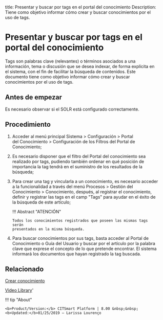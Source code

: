 title: Presentar y buscar por tags en el portal del conocimiento
Description: Tiene como objetivo informar cómo crear y buscar conocimientos por el uso de tags.
# Presentar y buscar por tags en el portal del conocimiento

Tags son palabras clave (relevantes) o términos asociados a una información, tema o discusión que se desea indexar, de forma explícita en el sistema, con el fin de facilitar la búsqueda de contenidos.
Este documento tiene como objetivo informar cómo crear y buscar conocimientos por el uso de tags.

Antes de empezar
----------------

Es necesario observar si el SOLR está configurado correctamente.

Procedimiento
-------------

1.  Acceder al menú principal Sistema \> Configuración \> Portal
    del Conocimiento \> Configuración de los Filtros del Portal de Conocimiento;

2.  Es necesario disponer que el filtro del Portal del conocimiento sea
    realizado por tags, pudiendo también ordenar en qué posición de importancia
    la tag tendrá en el suministro de los resultados de la búsqueda;

3.  Para crear una tag y vincularla a un conocimiento, es necesario acceder a la
    funcionalidad a través del menú Procesos \> Gestión del Conocimiento \>
    Conocimiento, después, al registrar el conocimiento, definir y registrar las
    tags en el camp "Tags" para ayudar en el éxito de la búsqueda de este
    artículo;

    !!! Abstract "ATENCIÓN"

        Todos los conocimientos registrados que poseen las mismas tags serán
        presentados en la misma búsqueda.

4.  Para buscar conocimientos por sus tags, basta acceder al Portal de
    Conocimiento o Guía del Usuario y buscar por el artículo por la palabra
    clave que exprese el concepto de lo que pretende encontrar. El sistema
    informará los documentos que hayan registrado la tag buscada.

Relacionado
---------------

[Crear conocimiento](/es-es/citsmart-platform-8/processes/knowledge/use/create-knowledge.html)

<i class='fa fa-youtube-play  fa-2x' style='color:#97ce17;vertical-align: middle;'> </i> [Video Library](https://www.youtube.com/playlist?list=PLB5qK2uzf2RPgNa5jacymoUrgZpi7MgdD)'

!!! tip "About"

    <b>Product/Version:</b> CITSmart Platform | 8.00 &nbsp;&nbsp;
    <b>Updated:</b>01/25/2019 – Larissa Lourenço

